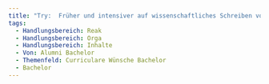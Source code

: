 ```yaml
---
title: "Try:  Früher und intensiver auf wissenschaftliches Schreiben vorbereiten -> dies war erst für die BA Thema und wurde auch dort nur kurz behandelt Module in früheren Semestern sollten ebenfalls darauf vorbereiten"
tags:
  - Handlungsbereich: Reak
  - Handlungsbereich: Orga
  - Handlungsbereich: Inhalte
  - Von: Alumni Bachelor
  - Themenfeld: Curriculare Wünsche Bachelor
  - Bachelor
---
```

